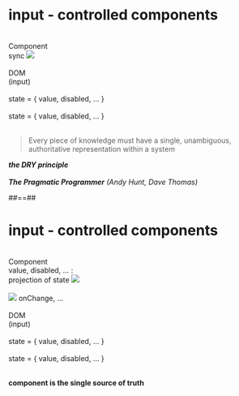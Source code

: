 <style>
.reveal .special-02-input-controlled-component--grid {
    display: grid;
    grid-template-columns: 2fr 1fr 2fr;
}
.reveal .special-02-input-controlled-component--grid>* {
    text-align:center;
}
.reveal .special-02-input-controlled-component--box {
    margin: auto;
    border: thin solid black;
    border-radius: 0.5em;
    color: white;
    text-align:center;
    height: 5em;
    width: 10em;
}
.reveal .special-02-input-controlled-component--box.special-02-input-controlled-component--component {
    background: #ec6302;
}
.reveal .special-02-input-controlled-component--box.special-02-input-controlled-component--dom {
    background: #151577;
}
.reveal .special-02-input-controlled-component--grid img {
    /*margin: auto;*/
    max-height: none;
}
.reveal .special-02-input-controlled-component--striked {
    text-decoration: line-through;
    color: grey;
}
</style>

# input - controlled components

<div class="special-02-input-controlled-component--grid">
    <div class="special-02-input-controlled-component--box special-02-input-controlled-component--component"><br>Component</div>
    <div class="fragment fade-in">
        sync
        <img src="../assets/images/05-input-refs_02-input-controlled-component_double-arrow.svg" />
    </div>
    <div class="special-02-input-controlled-component--box special-02-input-controlled-component--dom"><br>DOM<br>(input)</div>
    <div><br>state = { value, disabled, … }</div>
    <div></div>
    <div><br>state = { value, disabled, … }</div>
</div>

<br>
<div class="fragment fade-in center">
<blockquote>
    <p>Every piece of knowledge must have a single, unambiguous, authoritative representation within a system</p>
</blockquote>
<cite>
<strong>the DRY principle</strong>
<br><br>
<strong>The Pragmatic Programmer</strong> (Andy Hunt, Dave Thomas)
</cite>
</div>

##==##

<!-- Here new slide in the same file for easy css reuse -->

# input - controlled components

<div class="special-02-input-controlled-component--grid">
    <div class="special-02-input-controlled-component--box special-02-input-controlled-component--component"><br>Component</div>
    <div>
        value, disabled, … :<br> projection of state
        <img src="../assets/images/05-input-refs_02-input-controlled-component_arrow-right.svg" />
        <br><br>
        <img src="../assets/images/05-input-refs_02-input-controlled-component_arrow-left.svg" />
        onChange, …
    </div>
    <div class="special-02-input-controlled-component--box special-02-input-controlled-component--dom"><br>DOM<br>(input)</div>
    <div><br>state = { value, disabled, … }</div>
    <div></div>
    <div class="special-02-input-controlled-component--striked"><br>state = { value, disabled, … }</div>

</div>

<br>

**component is the single source of truth**
